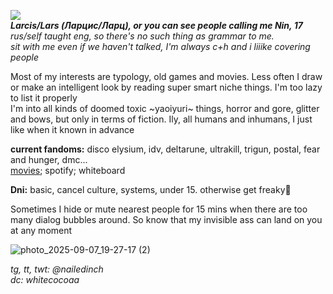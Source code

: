 ![](https://komarev.com/ghpvc/?username=nailedinch&color=d88da8)  
***Larcis/Lars (Ларцис/Ларц), or you can see people calling me Nin, 17***  
*rus/self taught eng, so there's no such thing as grammar to me.*   
*sit with me even if we haven't talked, I'm always c+h and i liiike covering people*      

Most of my interests are typology, old games and movies. Less often I draw or make an intelligent look by reading super smart niche things. I'm too lazy to list it properly  
I'm into all kinds of doomed toxic ~yaoiyuri~ things, horror and gore, glitter and bows, but only in terms of fiction. Ily, all humans and inhumans, I just like when it known in advance

**current fandoms:**
disco elysium, idv, deltarune, ultrakill, trigun, postal, fear and hunger, dmc...  
[movies](https://boxd.it/81CFL); spotify; whiteboard

**Dni:**
basic, cancel culture, systems, under 15. otherwise get freaky💝 

Sometimes I hide or mute nearest people for 15 mins when there are too many dialog bubbles around. So know that my invisible ass can land on you at any moment

![photo_2025-09-07_19-27-17 (2)](https://github.com/user-attachments/assets/17ab5f8e-549c-4c58-93e7-b23f0b475d79)

 
*tg, tt, twt: @nailedinch*                                
*dc: whitecocoaa*  
